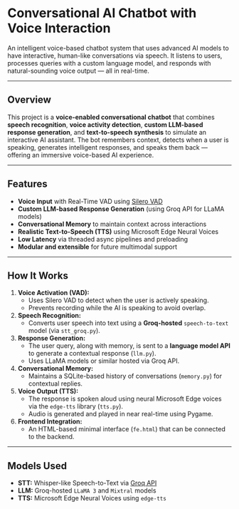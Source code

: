 <!DOCTYPE html>
<head>
    <title>Conversational AI Chatbot</title>
    
</head>
<body>

  <h1>Conversational AI Chatbot with Voice Interaction</h1>
  <p>
      An intelligent voice-based chatbot system that uses advanced AI models to have interactive, human-like conversations via speech. It listens to users, processes queries with a custom language model, and responds with natural-sounding voice output — all in real-time.
  </p>

  <hr>

  <h2>Overview</h2>
  <p>
      This project is a <strong>voice-enabled conversational chatbot</strong> that combines <strong>speech recognition</strong>,
      <strong>voice activity detection</strong>, <strong>custom LLM-based response generation</strong>, and 
      <strong>text-to-speech synthesis</strong> to simulate an interactive AI assistant. The bot remembers context, detects 
      when a user is speaking, generates intelligent responses, and speaks them back — offering an immersive 
      voice-based AI experience.
  </p>

  <hr>

  <h2>Features</h2>
  <ul>
      <li><strong>Voice Input</strong> with Real-Time VAD using <a href="https://github.com/snakers4/silero-vad" target="_blank">Silero VAD</a></li>
      <li><strong>Custom LLM-based Response Generation</strong> (using Groq API for LLaMA models)</li>
      <li><strong>Conversational Memory</strong> to maintain context across interactions</li>
      <li><strong>Realistic Text-to-Speech (TTS)</strong> using Microsoft Edge Neural Voices</li>
      <li><strong>Low Latency</strong> via threaded async pipelines and preloading</li>
      <li><strong>Modular and extensible</strong> for future multimodal support</li>
  </ul>

  <hr>

  <h2>How It Works</h2>
  <ol>
      <li><strong>Voice Activation (VAD):</strong>
          <ul>
              <li>Uses Silero VAD to detect when the user is actively speaking.</li>
              <li>Prevents recording while the AI is speaking to avoid overlap.</li>
          </ul>
      </li>
      <li><strong>Speech Recognition:</strong>
          <ul>
              <li>Converts user speech into text using a <strong>Groq-hosted</strong> <code>speech-to-text</code> model (via <code>stt_groq.py</code>).</li>
          </ul>
      </li>
      <li><strong>Response Generation:</strong>
          <ul>
              <li>The user query, along with memory, is sent to a <strong>language model API</strong> to generate a contextual response (<code>llm.py</code>).</li>
              <li>Uses LLaMA models or similar hosted via Groq API.</li>
          </ul>
      </li>
      <li><strong>Conversational Memory:</strong>
          <ul>
              <li>Maintains a SQLite-based history of conversations (<code>memory.py</code>) for contextual replies.</li>
          </ul>
      </li>
      <li><strong>Voice Output (TTS):</strong>
          <ul>
              <li>The response is spoken aloud using neural Microsoft Edge voices via the <code>edge-tts</code> library (<code>tts.py</code>).</li>
              <li>Audio is generated and played in near real-time using Pygame.</li>
          </ul>
      </li>
      <li><strong>Frontend Integration:</strong>
          <ul>
              <li>An HTML-based minimal interface (<code>fe.html</code>) that can be connected to the backend.</li>
          </ul>
      </li>
  </ol>

  <hr>

  <h2>Models Used</h2>
  <ul>
      <li><strong>STT:</strong> Whisper-like Speech-to-Text via <a href="https://groq.com/" target="_blank">Groq API</a></li>
      <li><strong>LLM:</strong> Groq-hosted <code>LLaMA 3</code> and <code>Mixtral</code> models</li>
      <li><strong>TTS:</strong> Microsoft Edge Neural Voices using <code>edge-tts</code></li>
  </ul>

</body>
</html>
